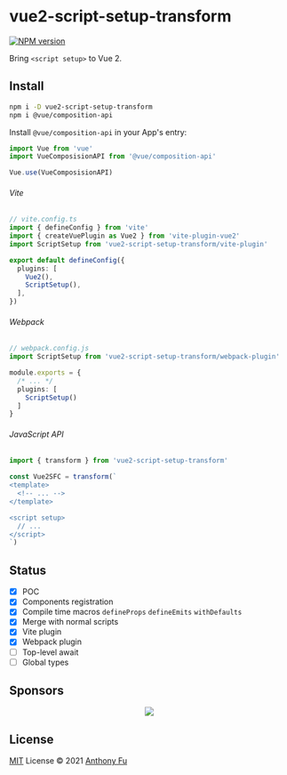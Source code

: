 # vue2-script-setup-transform

[![NPM version](https://img.shields.io/npm/v/vue2-script-setup-transform?color=a1b858&label=)](https://www.npmjs.com/package/vue2-script-setup-transform)

Bring `<script setup>` to Vue 2.

## Install

```bash
npm i -D vue2-script-setup-transform
npm i @vue/composition-api
```

Install `@vue/composition-api` in your App's entry:

```ts
import Vue from 'vue'
import VueComposisionAPI from '@vue/composition-api'

Vue.use(VueComposisionAPI)
```

###### Vite

```ts
// vite.config.ts
import { defineConfig } from 'vite'
import { createVuePlugin as Vue2 } from 'vite-plugin-vue2'
import ScriptSetup from 'vue2-script-setup-transform/vite-plugin'

export default defineConfig({
  plugins: [
    Vue2(),
    ScriptSetup(),
  ],
})
```

###### Webpack

```ts
// webpack.config.js
import ScriptSetup from 'vue2-script-setup-transform/webpack-plugin'

module.exports = {
  /* ... */
  plugins: [
    ScriptSetup()
  ]
}
```

###### JavaScript API

```ts
import { transform } from 'vue2-script-setup-transform'

const Vue2SFC = transform(`
<template>
  <!-- ... -->
</template>

<script setup>
  // ...
</script>
`)
```

## Status

- [x] POC
- [x] Components registration
- [x] Compile time macros `defineProps` `defineEmits` `withDefaults`
- [x] Merge with normal scripts
- [x] Vite plugin
- [x] Webpack plugin
- [ ] Top-level await
- [ ] Global types

## Sponsors

<p align="center">
  <a href="https://cdn.jsdelivr.net/gh/antfu/static/sponsors.svg">
    <img src='https://cdn.jsdelivr.net/gh/antfu/static/sponsors.svg'/>
  </a>
</p>

## License

[MIT](./LICENSE) License © 2021 [Anthony Fu](https://github.com/antfu)
